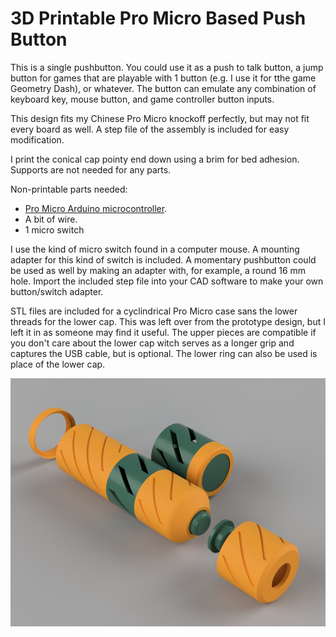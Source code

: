 # 3D Printable Pro Micro Based Push Button

This is a single pushbutton. You could use it as a push to talk button, a jump button for games that are playable with 1 button (e.g. I use it for tthe game Geometry Dash), or whatever. The button can emulate any combination of keyboard key, mouse button, and game controller button inputs.

This design fits my Chinese Pro Micro knockoff perfectly, but may not fit every board as well. A step file of the assembly is included for easy modification.

I print the conical cap pointy end down using a brim for bed adhesion. Supports are not needed for any parts.

Non-printable parts needed:

* [Pro Micro Arduino microcontroller](https://deskthority.net/wiki/Arduino_Pro_Micro).
* A bit of wire.
* 1 micro switch

I use the kind of micro switch found in a computer mouse. A mounting adapter for this kind of switch is included. A momentary pushbutton could be used as well by making an adapter with, for example, a round 16 mm hole. Import the included step file into your CAD software to make your own button/switch adapter.

STL files are included for a cyclindrical Pro Micro case sans the lower threads for the lower cap. This was left over from the prototype design, but I left it in as someone may find it useful. The upper pieces are compatible if you don't care about the lower cap witch serves as a longer grip and captures the USB cable, but is optional. The lower ring can also be used is place of the lower cap.

![image-01](https://raw.githubusercontent.com/opcow/Pro-Micro-Push-Button/main/Pro%20Micro%20Button.png)
